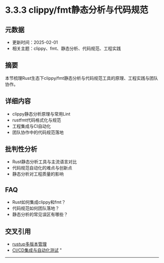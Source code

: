 ﻿# 3.3.3 clippy/fmt静态分析与代码规范

## 元数据

- 更新时间：2025-02-01
- 相关主题：clippy、fmt、静态分析、代码规范、工程实践

## 摘要

本节梳理Rust生态下clippy/fmt静态分析与代码规范工具的原理、工程实践与团队协作。

## 详细内容

- clippy静态分析原理与常用Lint
- rustfmt代码格式化与规范
- 工程集成与CI自动化
- 团队协作中的代码规范落地

## 批判性分析

- Rust静态分析工具与主流语言对比
- 代码规范自动化的难点与创新点
- 静态分析对工程质量的影响

## FAQ

- Rust如何集成clippy和fmt？
- 代码规范如何团队落地？
- 静态分析的常见误区有哪些？

## 交叉引用

- [rustup多版本管理](./3.3.2_rustup多版本管理.md)
- [CI/CD集成与自动化测试](./3.3.4_CI_CD集成与自动化测试.md)
"

---
